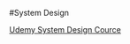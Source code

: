#System Design

[Udemy System Design Cource](https://www.udemy.com/course/system-design-masterclass/learn/lecture/47327627#overview)
